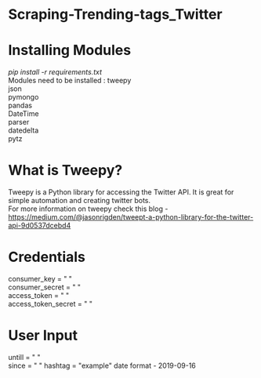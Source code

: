 # Scraping-Trending-tags_Twitter

# Installing Modules
*pip install -r requirements.txt*
<br>
Modules need to be installed :
tweepy<br>
json<br>
pymongo<br>
pandas<br>
DateTime<br>
parser<br>
datedelta<br>
pytz

# What is Tweepy?
Tweepy is a Python library for accessing the Twitter API. It is great for simple automation and creating twitter bots. <br>
For more information on tweepy check this blog - https://medium.com/@jasonrigden/tweept-a-python-library-for-the-twitter-api-9d0537dcebd4

# Credentials 
consumer_key = " " <br>
consumer_secret = " " <br>
access_token = " " <br>
access_token_secret = " "

# User Input
untill = " "   
since = " "
hashtag = "example"
date format - 2019-09-16
